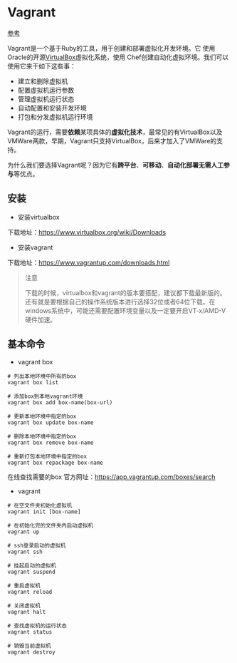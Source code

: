 # Vagrant

[参考](https://www.cnblogs.com/hafiz/p/9175484.html)

Vagrant是一个基于Ruby的工具，用于创建和部署虚拟化开发环境。它 使用Oracle的开源[VirtualBox](https://baike.baidu.com/item/VirtualBox)虚拟化系统，使用 Chef创建自动化虚拟环境。我们可以使用它来干如下这些事：

- 建立和删除虚拟机
- 配置虚拟机运行参数
- 管理虚拟机运行状态
- 自动配置和安装开发环境
- 打包和分发虚拟机运行环境

Vagrant的运行，需要**依赖**某项具体的**虚拟化技术**，最常见的有VirtualBox以及VMWare两款，早期，Vagrant只支持VirtualBox，后来才加入了VMWare的支持。

 为什么我们要选择Vagrant呢？因为它有**跨平台**、**可移动**、**自动化部署无需人工参与**等优点。

## 安装

- 安装virtualbox

下载地址：https://www.virtualbox.org/wiki/Downloads

- 安装vagrant

下载地址：https://www.vagrantup.com/downloads.html

> 注意
>
> 下载的时候，virtualbox和vagrant的版本要搭配，建议都下载最新版的。还有就是要根据自己的操作系统版本进行选择32位或者64位下载。在windows系统中，可能还需要配置环境变量以及一定要开启VT-x/AMD-V硬件加速。

## 基本命令

- vagrant box

```shell
# 列出本地环境中所有的box
vagrant box list

# 添加box到本地vagrant环境
vagrant box add box-name(box-url)

# 更新本地环境中指定的box
vagrant box update box-name

# 删除本地环境中指定的box
vagrant box remove box-name

# 重新打包本地环境中指定的box
vagrant box repackage box-name
```
在线查找需要的box
官方网址：https://app.vagrantup.com/boxes/search

- vagrant

```shell
# 在空文件夹初始化虚拟机
vagrant init [box-name]

# 在初始化完的文件夹内启动虚拟机
vagrant up

# ssh登录启动的虚拟机
vagrant ssh

# 挂起启动的虚拟机
vagrant suspend

# 重启虚拟机
vagrant reload

# 关闭虚拟机
vagrant halt

# 查找虚拟机的运行状态
vagrant status

# 销毁当前虚拟机
vagrant destroy
```

